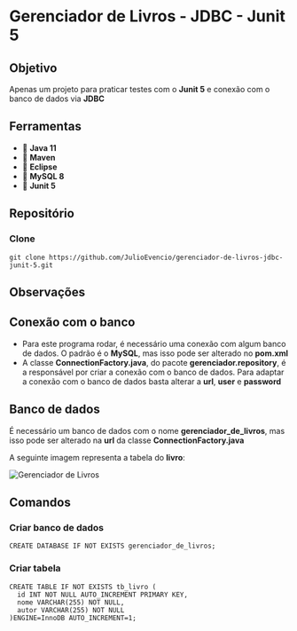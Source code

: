 # Gerenciador de Livros - JDBC - Junit 5
## Objetivo
Apenas um projeto para praticar testes com o **Junit 5** e conexão com o banco de dados via **JDBC**

## Ferramentas
- :pushpin: **Java 11**
- :pushpin: **Maven**
- :pushpin: **Eclipse**
- :pushpin: **MySQL 8**
- :pushpin: **Junit 5**

## Repositório
### Clone
```
git clone https://github.com/JulioEvencio/gerenciador-de-livros-jdbc-junit-5.git
```
## Observações
## Conexão com o banco
- Para este programa rodar, é necessário uma conexão com algum banco de dados. O padrão é o **MySQL**, mas isso pode ser alterado no **pom.xml**
- A classe **ConnectionFactory.java**, do pacote **gerenciador.repository**, é a responsável por criar a conexão com o banco de dados. Para adaptar a conexão com o banco de dados basta alterar a **url**, **user** e **password**

## Banco de dados
É necessário um banco de dados com o nome **gerenciador_de_livros**, mas isso pode ser alterado na **url** da classe **ConnectionFactory.java**

A seguinte imagem representa a tabela do **livro**:


![Gerenciador de Livros](https://user-images.githubusercontent.com/65574850/171516686-bcf7948c-4cbf-4332-96be-2933ef674847.png)

## Comandos

### Criar banco de dados
```
CREATE DATABASE IF NOT EXISTS gerenciador_de_livros;
```

### Criar tabela
```
CREATE TABLE IF NOT EXISTS tb_livro (
  id INT NOT NULL AUTO_INCREMENT PRIMARY KEY,
  nome VARCHAR(255) NOT NULL,
  autor VARCHAR(255) NOT NULL
)ENGINE=InnoDB AUTO_INCREMENT=1;
```
